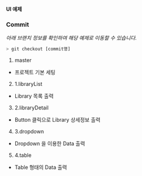 #### UI 예제

### Commit

*아래 브랜치 정보를 확인하여 해당 예제로 이동할 수 있습니다.*
```javascript
> git checkout [commit명]
```

1. master
- 프로젝트 기본 세팅
2. 1.libraryList  
- Library 목록 출력
3. 2.libraryDetail
- Button 클릭으로 Library 상세정보 출력
4. 3.dropdown
- Dropdown 을 이용한 Data 출력
5. 4.table
- Table 형태의 Data 출력
